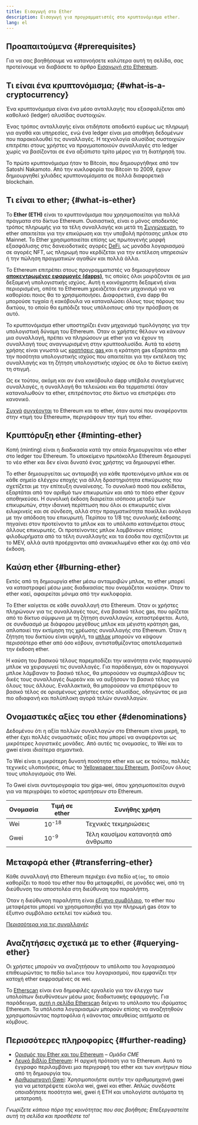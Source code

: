 ```yaml
---
title: Εισαγωγή στο Ether
description: Εισαγωγή για προγραμματιστές στο κρυπτονόμισμα ether.
lang: el
---
```


## Προαπαιτούμενα {#prerequisites}

Για να σας βοηθήσουμε να κατανοήσετε καλύτερα αυτή τη σελίδα, σας προτείνουμε να διαβάσετε το άρθρο [Εισαγωγή στο Ethereum](/developers/docs/intro-to-ethereum/).

## Τι είναι ένα κρυπτονόμισμα; {#what-is-a-cryptocurrency}

Ένα κρυπτονόμισμα είναι ένα μέσο ανταλλαγής που εξασφαλίζεται από καθολικό (ledger) αλυσίδας συστοιχιών.

Ένας τρόπος ανταλλαγής είναι οτιδήποτε αποδεκτό ευρέως ως πληρωμή για αγαθά και υπηρεσίες, ενώ ένα ledger είναι μια αποθήκη δεδομένων που παρακολουθεί τις συναλλαγές. Η τεχνολογία αλυσίδας συστοιχιών επιτρέπει στους χρήστες να πραγματοποιούν συναλλαγές στο ledger χωρίς να βασίζονται σε ένα αξιόπιστο τρίτο μέρος για τη διατήρησή του.

Το πρώτο κρυπτονόμισμα ήταν το Bitcoin, που δημιουργήθηκε από τον Satoshi Nakamoto. Από την κυκλοφορία του Bitcoin το 2009, έχουν δημιουργηθεί χιλιάδες κρυπτονομίσματα σε πολλά διαφορετικά blockchain.

## Τι είναι το ether; {#what-is-ether}

Το **Ether (ETH)** είναι το κρυπτονόμισμα που χρησιμοποιείται για πολλά πράγματα στο δίκτυο Ethereum. Ουσιαστικά, είναι ο μόνος αποδεκτός τρόπος πληρωμής για τα τέλη συναλλαγής και μετά τη [Συγχώνευση](/roadmap/merge), το ether απαιτείται για την επικύρωση και την υποβολή πρότασης μπλοκ στο Mainnet. Το Ether χρησιμοποιείται επίσης ως πρωτογενής μορφή εξασφάλισης στις δανειοδοτικές αγορές [DeFi](/defi), ως μονάδα λογαριασμού σε αγορές NFT, ως πληρωμή που κερδίζεται για την εκτέλεση υπηρεσιών ή την πώληση πραγματικών αγαθών και πολλά άλλα.

Το Ethereum επιτρέπει στους προγραμματιστές να δημιουργήσουν [**αποκεντρωμένες εφαρμογές (dapps)**](/developers/docs/dapps), τις οποίες όλοι μοιράζονται σε μια δεξαμενή υπολογιστικής ισχύος. Αυτή η κοινόχρηστη δεξαμενή είναι περιορισμένη, οπότε το Ethereum χρειάζεται έναν μηχανισμό για να καθορίσει ποιος θα το χρησιμοποιήσει. Διαφορετικά, ένα dapp θα μπορούσε τυχαία ή κακόβουλα να καταναλώσει όλους τους πόρους του δικτύου, το οποίο θα εμπόδιζε τους υπόλοιπους από την πρόσβαση σε αυτό.

Το κρυπτονόμισμα ether υποστηρίζει έναν μηχανισμό τιμολόγησης για την υπολογιστική δύναμη του Ethereum. Όταν οι χρήστες θέλουν να κάνουν μια συναλλαγή, πρέπει να πληρώσουν με ether για να έχουν τη συναλλαγή τους αναγνωρισμένη στην κρυπτοαλυσίδα. Αυτά τα κόστη χρήσης είναι γνωστά ως [κρατήσεις gas ](/developers/docs/gas/) και η κράτηση gas εξαρτάται από την ποσότητα υπολογιστικής ισχύος που απαιτείται για την εκτέλεση της συναλλαγής και τη ζήτηση υπολογιστικής ισχύος σε όλο το δίκτυο εκείνη τη στιγμή.

Ως εκ τούτου, ακόμη και αν ένα κακόβουλο dapp υπέβαλε συνεχόμενες συναλλαγές, η συναλλαγή θα τελειώσει και θα τερματιστεί όταν καταναλωθούν τα ether, επιτρέποντας στο δίκτυο να επιστρέψει στο κανονικό.

[Συχνά](https://www.reuters.com/article/us-crypto-currencies-lending-insight-idUSKBN25M0GP#:~:text=price%20of%20ethereum) [](https://abcnews.go.com/Business/bitcoin-slumps-week-low-amid-renewed-worries-chinese/story?id=78399845#:~:text=cryptocurrencies%20including%20ethereum)[συγχέονται](https://www.cnn.com/2021/03/14/tech/nft-art-buying/index.html#:~:text=price%20of%20ethereum) το Ethereum και το ether, όταν αυτοί που αναφέρονται στην «τιμή του Ethereum», περιγράφουν την τιμή του ether.

## Κρυπτόρυξη ether {#minting-ether}

Κοπή (minting) είναι η διαδικασία κατά την οποία δημιουργείται νέο ether στο ledger του Ethereum. Το υποκείμενο πρωτόκολλο Ethereum δημιουργεί το νέο ether και δεν είναι δυνατό ένας χρήστης να δημιουργεί ether.

Το ether δημιουργείται ως ανταμοιβή για κάθε προτεινόμενο μπλοκ και σε κάθε σημείο ελέγχου εποχής για άλλη δραστηριότητα επικύρωσης που σχετίζεται με την επίτευξη συναίνεσης. Το συνολικό ποσό που εκδίδεται, εξαρτάται από τον αριθμό των επικυρωτών και από το πόσο ether έχουν αποθηκεύσει. Η συνολική έκδοση διαιρείται ισόποσα μεταξύ των επικυρωτών, στην ιδανική περίπτωση που όλοι οι επικυρωτές είναι ειλικρινείς και σε σύνδεση, αλλά στην πραγματικότητα ποικίλλει ανάλογα με την απόδοση του επικυρωτή. Περίπου το 1/8 της συνολικής έκδοσης πηγαίνει στον προτείνοντα το μπλοκ και το υπόλοιπο κατανέμεται στους άλλους επικυρωτές. Οι προτείνοντες μπλοκ λαμβάνουν επίσης φιλοδωρήματα από τα τέλη συναλλαγής και τα έσοδα που σχετίζονται με το MEV, αλλά αυτά προέρχονται από ανακυκλωμένο ether και όχι από νέα έκδοση.

## Καύση ether {#burning-ether}

Εκτός από τη δημιουργία ether μέσω ανταμοιβών μπλοκ, το ether μπορεί να καταστραφεί μέσω μιας διαδικασίας που ονομάζεται «καύση». Όταν το ether καεί, αφαιρείται μόνιμα από την κυκλοφορία.

Το Ether καίγεται σε κάθε συναλλαγή στο Ethereum. Όταν οι χρήστες πληρώνουν για τις συναλλαγές τους, ένα βασικό τέλος gas, που ορίζεται από το δίκτυο σύμφωνα με τη ζήτηση συναλλαγών, καταστρέφεται. Αυτό, σε συνδυασμό με διάφορου μεγέθους μπλοκ και μέγιστη κράτηση gas, απλοποιεί την εκτίμηση της χρέωσης συναλλαγής στο Ethereum. Όταν η ζήτηση του δικτύου είναι υψηλή, τα [μπλοκ](https://etherscan.io/block/12965263) μπορούν να κάψουν περισσότερο ether από όσο κόβουν, αντισταθμίζοντας αποτελεσματικά την έκδοση ether.

Η καύση του βασικού τέλους παρεμποδίζει την ικανότητα ενός παραγωγού μπλοκ να χειραγωγεί τις συναλλαγές. Για παράδειγμα, εάν οι παραγωγοί μπλοκ λάμβαναν το βασικό τέλος, θα μπορούσαν να συμπεριλάβουν τις δικές τους συναλλαγές δωρεάν και να αυξήσουν το βασικό τέλος για όλους τους άλλους. Εναλλακτικά, θα μπορούσαν να επιστρέψουν το βασικό τέλος σε ορισμένους χρήστες εκτός αλυσίδας, οδηγώντας σε μια πιο αδιαφανή και πολύπλοκη αγορά τελών συναλλαγών.

## Ονομαστικές αξίες του ether {#denominations}

Δεδομένου ότι η αξία πολλών συναλλαγών στο Ethereum είναι μικρή, το ether έχει πολλές ονομαστικές αξίες που μπορεί να αναφέρονται ως μικρότερες λογιστικές μονάδες. Από αυτές τις ονομασίες, το Wei και το gwei είναι ιδιαίτερα σημαντικά.

Το Wei είναι η μικρότερη δυνατή ποσότητα ether και ως εκ τούτου, πολλές τεχνικές υλοποιήσεις, όπως το [Yellowpaper του Ethereum](https://ethereum.github.io/yellowpaper/paper.pdf), βασίζουν όλους τους υπολογισμούς στο Wei.

Το Gwei είναι συντομογραφία του giga-wei, όπου χρησιμοποιείται συχνά για να περιγράψει το κόστος κρατήσεων στο Ethereum.

| Ονομασία | Τιμή σε ether    | Συνήθης χρήση                       |
| -------- | ---------------- | ----------------------------------- |
| Wei      | 10<sup>-18</sup> | Τεχνικές τεκμηριώσεις               |
| Gwei     | 10<sup>-9</sup>  | Τέλη καυσίμου κατανοητά από άνθρωπο |

## Μεταφορά ether {#transferring-ether}

Κάθε συναλλαγή στο Ethereum περιέχει ένα πεδίο `αξίας`, το οποίο καθορίζει το ποσό του ether που θα μεταφερθεί, σε μονάδες wei, από τη διεύθυνση του αποστολέα στη διεύθυνση του παραλήπτη.

Όταν η διεύθυνση παραλήπτη είναι [έξυπνο συμβόλαιο](/developers/docs/smart-contracts/), το ether που μεταφέρεται μπορεί να χρησιμοποιηθεί για την πληρωμή gas όταν το έξυπνο συμβόλαιο εκτελεί τον κώδικά του.

[Περισσότερα για τις συναλλαγές](/developers/docs/transactions/)

## Αναζητήσεις σχετικά με το ether {#querying-ether}

Οι χρήστες μπορούν να αναζητήσουν το υπόλοιπο του λογαριασμού [](/developers/docs/accounts/) επιθεωρώντας το πεδίο `balance` του λογαριασμού, που εμφανίζει την κατοχή ether εκφρασμένες σε wei.

Το [Etherscan](https://etherscan.io) είναι ένα δημοφιλές εργαλείο για τον έλεγχο των υπολοίπων διευθύνσεων μέσω μιας διαδικτυακής εφαρμογής. Για παράδειγμα, [αυτή η σελίδα Etherscan](https://etherscan.io/address/0xde0b295669a9fd93d5f28d9ec85e40f4cb697bae) δείχνει το υπόλοιπο του ιδρύματος Ethereum. Τα υπόλοιπα λογαριασμών μπορούν επίσης να αναζητηθούν χρησιμοποιώντας πορτοφόλια ή κάνοντας απευθείας αιτήματα σε κόμβους.

## Περισσότερες πληροφορίες {#further-reading}

- [Ορισμός του Ether και του Ethereum](https://www.cmegroup.com/education/courses/introduction-to-ether/defining-ether-and-ethereum.html) – _Ομάδα CME_
- [Λευκό βιβλίο Ethereum](/whitepaper/): Η αρχική πρόταση για το Ethereum. Αυτό το έγγραφο περιλαμβάνει μια περιγραφή του ether και των κινήτρων πίσω από τη δημιουργία του.
- [Αριθμομηχανή Gwei](https://www.alchemy.com/gwei-calculator): Χρησιμοποιήστε αυτήν την αριθμομηχανή gwei για να μετατρέψετε εύκολα wei, gwei και ether. Απλώς συνδέστε οποιαδήποτε ποσότητα wei, gwei ή ETH και υπολογίστε αυτόματα τη μετατροπή.

_Γνωρίζετε κάποιο πόρο της κοινότητας που σας βοήθησε; Επεξεργαστείτε αυτή τη σελίδα και προσθέστε το!_
